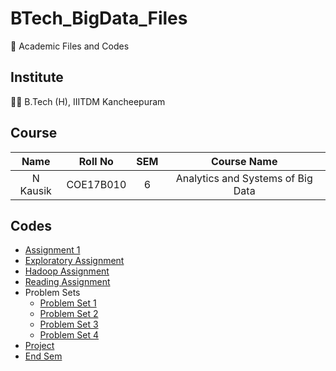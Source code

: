 # BTech_BigData_Files

:book: Academic Files and Codes

## Institute

:student: B.Tech (H), IIITDM Kancheepuram

## Course

|    Name    |   Roll No   | SEM |           Course Name             |
| :--------: | :---------: | :-: | :-------------------------------: |
|  N Kausik  |  COE17B010  |  6  | Analytics and Systems of Big Data |

## Codes

 - [Assignment 1](Assignment_1/)
 - [Exploratory Assignment](ExploratoryAssignment_1)
 - [Hadoop Assignment](Hadoop_Assignment/)
 - [Reading Assignment](ReadingAssignment_1/)
 - Problem Sets
    - [Problem Set 1](ProblemSet_1/)
    - [Problem Set 2](ProblemSet_2/)
    - [Problem Set 3](ProblemSet_3/)
    - [Problem Set 4](ProblemSet_4/)
 - [Project](Project/)
 - [End Sem](EndSem_Exam/)
